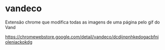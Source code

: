 # vandeco

Extensão chrome que modifica todas as imagens de uma página pelo gif do Vand

https://chromewebstore.google.com/detail/vandeco/dcdijnpnhkedogacbfnioleniackokdg
